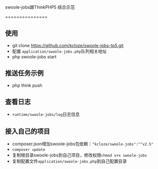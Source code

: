 swoole-jobs跟ThinkPHP5 结合示范

===============

## 使用
* git clone  https://github.com/kcloze/swoole-jobs-tp5.git
* 配置 `application/swoole-jobs.php`队列相关地址
* php swoole-jobs start

## 推送任务示例
* php think push

## 查看日志
* `runtime/swoole-jobs/log`日志信息

## 接入自己的项目
* composer.json增加swoole-jobs包依赖：`"kcloze/swoole-jobs":"^v2.5"`
* `composer update`
* 复制根目录swoole-jobs到自己项目，修改权限`chmod u+x swoole-jobs`
* 复制配置文件`application/swoole-jobs.php`到自己配置目录